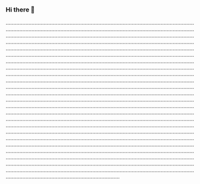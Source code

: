 ### Hi there 👋

...........................................................................................................................................................................................................................................................................................................................................................................................................................................................................................................................................................................................................................................................................................................................................................................................................................................................................................................................................................................................................................................................................................................................................................................................................................................................................................................................................................................................................................................................................................................................................................................................................................................................................................................................................................................................................................................................................................................................................................................................................................................................................................................................................................................................................................................................................................................................................................................................................................................................................................................................................................................................................................................................................................................................................................................................................................................................................................................................................................................................................................................................................................................................................................................